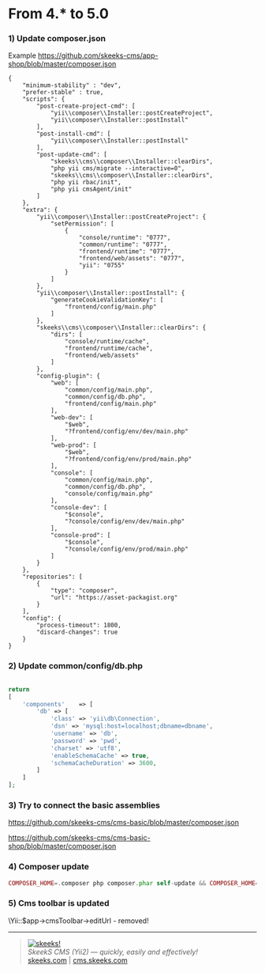 From 4.* to 5.0
================

### 1) Update composer.json

Example https://github.com/skeeks-cms/app-shop/blob/master/composer.json
```
{
    "minimum-stability" : "dev",
    "prefer-stable" : true,
    "scripts": {
        "post-create-project-cmd": [
            "yii\\composer\\Installer::postCreateProject",
            "yii\\composer\\Installer::postInstall"
        ],
        "post-install-cmd": [
            "yii\\composer\\Installer::postInstall"
        ],
        "post-update-cmd": [
            "skeeks\\cms\\composer\\Installer::clearDirs",
            "php yii cms/migrate --interactive=0",
            "skeeks\\cms\\composer\\Installer::clearDirs",
            "php yii rbac/init",
            "php yii cmsAgent/init"
        ]
    },
    "extra": {
        "yii\\composer\\Installer::postCreateProject": {
            "setPermission": [
                {
                    "console/runtime": "0777",
                    "common/runtime": "0777",
                    "frontend/runtime": "0777",
                    "frontend/web/assets": "0777",
                    "yii": "0755"
                }
            ]
        },
        "yii\\composer\\Installer::postInstall": {
            "generateCookieValidationKey": [
                "frontend/config/main.php"
            ]
        },
        "skeeks\\cms\\composer\\Installer::clearDirs": {
            "dirs": [
                "console/runtime/cache",
                "frontend/runtime/cache",
                "frontend/web/assets"
            ]
        },
        "config-plugin": {
            "web": [
                "common/config/main.php",
                "common/config/db.php",
                "frontend/config/main.php"
            ],
            "web-dev": [
                "$web",
                "?frontend/config/env/dev/main.php"
            ],
            "web-prod": [
                "$web",
                "?frontend/config/env/prod/main.php"
            ],
            "console": [
                "common/config/main.php",
                "common/config/db.php",
                "console/config/main.php"
            ],
            "console-dev": [
                "$console",
                "?console/config/env/dev/main.php"
            ],
            "console-prod": [
                "$console",
                "?console/config/env/prod/main.php"
            ]
        }
    },
    "repositories": [
        {
            "type": "composer",
            "url": "https://asset-packagist.org"
        }
    ],
    "config": {
        "process-timeout": 1800,
        "discard-changes": true
    }
}
```


### 2) Update common/config/db.php

```php

return
[
    'components'    => [
        'db' => [
            'class' => 'yii\db\Connection',
            'dsn' => 'mysql:host=localhost;dbname=dbname',
            'username' => 'db',
            'password' => 'pwd',
            'charset' => 'utf8',
            'enableSchemaCache' => true,
            'schemaCacheDuration' => 3600,
        ]
    ]
];
```

### 3) Try to connect the basic assemblies

https://github.com/skeeks-cms/cms-basic/blob/master/composer.json

https://github.com/skeeks-cms/cms-basic-shop/blob/master/composer.json


### 4) Composer update

```php
COMPOSER_HOME=.composer php composer.phar self-update && COMPOSER_HOME=.composer php composer.phar update -o
```


### 5) Cms toolbar is updated

\Yii::$app->cmsToolbar->editUrl - removed!
___

> [![skeeks!](https://gravatar.com/userimage/74431132/13d04d83218593564422770b616e5622.jpg)](https://skeeks.com)  
<i>SkeekS CMS (Yii2) — quickly, easily and effectively!</i>  
[skeeks.com](https://skeeks.com) | [cms.skeeks.com](https://cms.skeeks.com)

